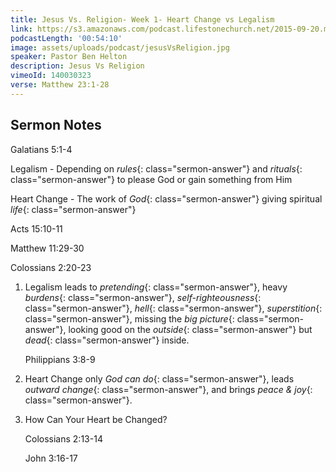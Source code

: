 ```yaml
---
title: Jesus Vs. Religion- Week 1- Heart Change vs Legalism
link: https://s3.amazonaws.com/podcast.lifestonechurch.net/2015-09-20.mp3
podcastLength: '00:54:10'
image: assets/uploads/podcast/jesusVsReligion.jpg
speaker: Pastor Ben Helton
description: Jesus Vs Religion
vimeoId: 140030323
verse: Matthew 23:1-28
---
```


## Sermon Notes

Galatians 5:1-4

Legalism - Depending on *rules*{: class="sermon-answer"} and *rituals*{: class="sermon-answer"} to please God or gain something from Him

Heart Change - The work of *God*{: class="sermon-answer"} giving spiritual *life*{: class="sermon-answer"}

Acts 15:10-11

Matthew 11:29-30

Colossians 2:20-23

1. Legalism leads to *pretending*{: class="sermon-answer"}, heavy *burdens*{: class="sermon-answer"}, *self-righteousness*{: class="sermon-answer"}, *hell*{: class="sermon-answer"}, *superstition*{: class="sermon-answer"}, missing the *big picture*{: class="sermon-answer"}, looking good on the *outside*{: class="sermon-answer"} but *dead*{: class="sermon-answer"} inside.

   Philippians 3:8-9

1. Heart Change only *God can do*{: class="sermon-answer"}, leads *outward change*{: class="sermon-answer"}, and brings *peace & joy*{: class="sermon-answer"}.

1. How Can Your Heart be Changed?

   Colossians 2:13-14

   John 3:16-17
